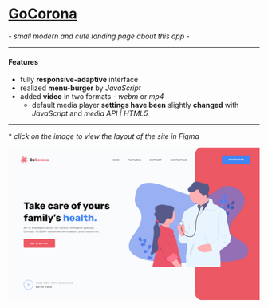# [GoCorona](https://chferchko.github.io/GoCorona/)

\- _small modern and cute landing page about this app_ -

---

#### Features
- fully **responsive-adaptive** interface
- realized **menu-burger** by _JavaScript_
- added **video** in two formats - _webm_ or _mp4_
	- default media player **settings have been** slightly **changed** with _JavaScript_ and _media API | HTML5_

---

\* _click on the image to view the layout of the site in Figma_

[![Figma layout](img/MD_image.png)](https://www.figma.com/file/mkFvHlRXrR6tES0CtmO0WB/Gocorna-Website?node-id=0%3A1&t=lmlcQIfyC8YOgfZz-1)
